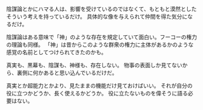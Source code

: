 陰謀論とかにハマる人は、影響を受けているのではなくて、もともと漠然としたそういう考えを持っているだけ。
具体的な像を与えられて仲間を得た気分になるだけ。

陰謀論はある意味で「神」のような存在を規定していて面白い。フーコーの権力の理論も同様。
「神」は昔からこのような群衆の権力に主体があるかのような感覚の名前としてつけられてきたのかも。

真実も、黒幕も、陰謀も、神様も、存在しない。
物事の表面しか見てないから、裏側に何かあると思い込んでいるだけだ。

真実とか超能力とかより、見たままの機能だけ見ておけばいい。
それが自分の役に立つかどうか、長く使えるかどうか。
役に立たないものを偉そうに語る必要はない。
